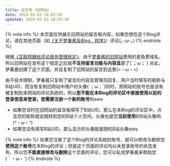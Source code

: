 ```yaml
---
title: 留言板（旧网站）
date: 2024-03-03 18:03:49
updated: 2024-03-03 18:03:49
---
```


{% note info %}
本页面仅供展示旧网站的留言板内容，如果您想在这个Blog评论，请在其他页面（如[《关于梦春酱及Blog、程序》](/about/)）评论(｡･ω･｡)
{% endnote %}

根据[《互联网跟帖评论服务管理规定》](https://mp.weixin.qq.com/s/0ZlQLQILaXwpklpef88eJg)，由于[梦春酱的旧网站](https://wuziqian211.icoc.vc/)使用的是免费域名，所以旧网站在发布这个规定之后就**不支持留言功能与内容显示**了(´；ω；\`)
对此，梦春酱创建了这个页面，并且复制了旧网站的留言到这里(=・ω・=)

由于技术限制，梦春酱只复制了留言的内容及管理员回复、用户当时填写的昵称与B站UID，而没有复制旧网站中用户的头像(´；ω；\`)同时，原网站的账号也是没有被复制到本网站的评论系统的，所以**您不能在本Blog的评论区中直接使用以前的登录信息来登录，您需要注册一个新的账号**哟awa

- 如果您当时在旧网站的留言板填写了B站UID，那么在本Blog的评论区中，点击您的昵称就会跳转到您的B站个人空间，头像也是您**当前使用**的B站头像哟(^・ω・^)
- 如果您没有填写B站UID，那么显示的头像就是随机B站头像qwq

{% note info %}
如果您注册了这个Blog的评论系统的账号，就可以修改与删除您**使用这个账号**在本Blog的评论；但是这个页面的评论均以未登录账号的状态发布，所以您**不能直接修改与删除**这个页面的评论，您可以私信梦春酱来帮助您(｀・ω・´)
{% endnote %}
